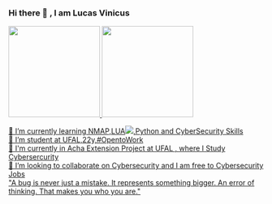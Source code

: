 ### Hi there 👋 , I am Lucas Vinicus
<div>
<a href="https://github.com/seu-usuário-aqui">
<img height="180em" src="https://github-readme-stats.vercel.app/api/top-langs/?username=LucasVinicius-sudo&layout=compact&langs_count=7&theme=dracula"/>

<img height="180em" src="https://github-readme-stats.vercel.app/api?username=LucasVinicius-sudo&show_icons=true&theme=dracula&include_all_commits=true&count_private=true"/>
</div>

 🌱 I’m currently learning NMAP,LUA<img src="{https://img.shields.io/badge/Lua-2C2D72?style=for-the-badge&logo=lua&logoColor=white}" />,Python and CyberSecurity Skills<br>
 🌱 I’m student at UFAL,22y,#OpentoWork<br>
 🌱 I'm currently in Acha Extension Project at UFAL , where I Study Cybersercurity<br>
 👯 I’m looking to collaborate on Cybersecurity and I am free to Cybersecurity Jobs<br>
 "A bug is never just a mistake. It represents something bigger. An error of thinking. That makes you who you are."<br>
 
 
<!--
**LucasVinicius-sudo/LucasVinicius-sudo** is a ✨ _special_ ✨ repository because its `README.md` (this file) appears on your GitHub profile.

Here are some ideas to get you started:


![Anurag's GitHub stats](https://github-readme-stats.vercel.app/api?username=anuraghazra&hide=contribs,prs)
- 🔭 I’m currently working on ...
- 🌱 I’m currently learning ...
- 👯 I’m looking to collaborate on ...
- 🤔 I’m looking for help with ...
- 💬 Ask me about ...
- 📫 How to reach me: ...
- 😄 Pronouns: ...
- ⚡ Fun fact: ...
-->

